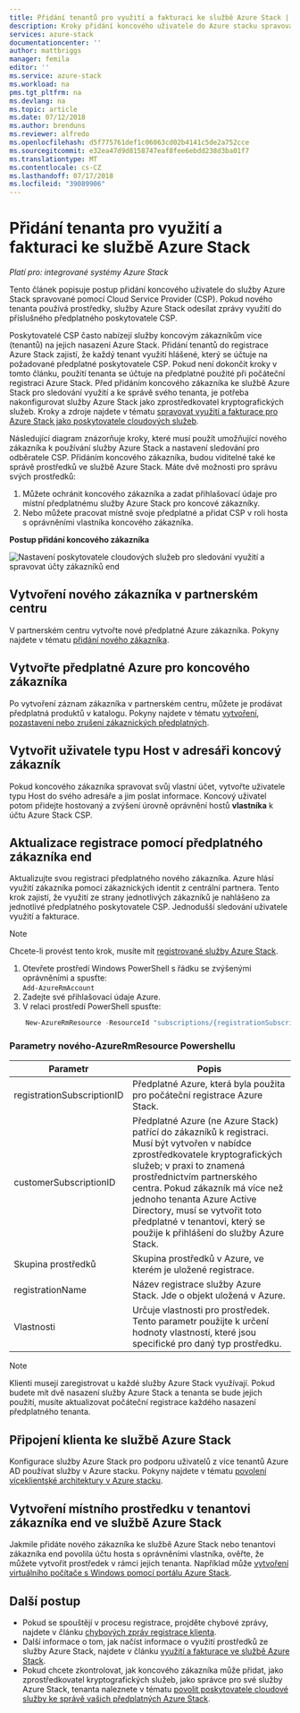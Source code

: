 ```yaml
---
title: Přidání tenantů pro využití a fakturaci ke službě Azure Stack | Dokumentace Microsoftu
description: Kroky přidání koncového uživatele do Azure stacku spravované pomocí Cloud Service Provider (CSP).
services: azure-stack
documentationcenter: ''
author: mattbriggs
manager: femila
editor: ''
ms.service: azure-stack
ms.workload: na
pms.tgt_pltfrm: na
ms.devlang: na
ms.topic: article
ms.date: 07/12/2018
ms.author: brenduns
ms.reviewer: alfredo
ms.openlocfilehash: d5f775761def1c06063cd02b4141c5de2a752cce
ms.sourcegitcommit: e32ea47d9d8158747eaf8fee6ebdd238d3ba01f7
ms.translationtype: MT
ms.contentlocale: cs-CZ
ms.lasthandoff: 07/17/2018
ms.locfileid: "39089906"
---
```

# <a name="add-tenant-for-usage-and-billing-to-azure-stack"></a>Přidání tenanta pro využití a fakturaci ke službě Azure Stack

*Platí pro: integrované systémy Azure Stack*

Tento článek popisuje postup přidání koncového uživatele do služby Azure Stack spravované pomocí Cloud Service Provider (CSP). Pokud nového tenanta používá prostředky, služby Azure Stack odesílat zprávy využití do příslušného předplatného poskytovatele CSP.

Poskytovatelé CSP často nabízejí služby koncovým zákazníkům více (tenantů) na jejich nasazení Azure Stack. Přidání tenantů do registrace Azure Stack zajistí, že každý tenant využití hlášené, který se účtuje na požadované předplatné poskytovatele CSP. Pokud není dokončit kroky v tomto článku, použití tenanta se účtuje na předplatné použité při počáteční registraci Azure Stack. Před přidáním koncového zákazníka ke službě Azure Stack pro sledování využití a ke správě svého tenanta, je potřeba nakonfigurovat služby Azure Stack jako zprostředkovatel kryptografických služeb. Kroky a zdroje najdete v tématu [spravovat využití a fakturace pro Azure Stack jako poskytovatele cloudových služeb](azure-stack-add-manage-billing-as-a-csp.md).

Následující diagram znázorňuje kroky, které musí použít umožňující nového zákazníka k používání služby Azure Stack a nastavení sledování pro odběratele CSP. Přidáním koncového zákazníka, budou viditelné také ke správě prostředků ve službě Azure Stack. Máte dvě možnosti pro správu svých prostředků:

1. Můžete ochránit koncového zákazníka a zadat přihlašovací údaje pro místní předplatnému služby Azure Stack pro koncové zákazníky.  
2. Nebo můžete pracovat místně svoje předplatné a přidat CSP v roli hosta s oprávněními vlastníka koncového zákazníka.  

**Postup přidání koncového zákazníka**

![Nastavení poskytovatele cloudových služeb pro sledování využití a spravovat účty zákazníků end](media\azure-stack-csp-enable-billing-usage-tracking\process-csp-enable-billing.png)

## <a name="create-a-new-customer-in-partner-center"></a>Vytvoření nového zákazníka v partnerském centru

V partnerském centru vytvořte nové předplatné Azure zákazníka. Pokyny najdete v tématu [přidání nového zákazníka](https://msdn.microsoft.com/partner-center/add-a-new-customer).


##  <a name="create-an-azure-subscription-for-the-end-customer"></a>Vytvořte předplatné Azure pro koncového zákazníka

Po vytvoření záznam zákazníka v partnerském centru, můžete je prodávat předplatná produktů v katalogu. Pokyny najdete v tématu [vytvoření, pozastavení nebo zrušení zákaznických předplatných](https://msdn.microsoft.com/partner-center/create-a-new-subscription).

## <a name="create-a-guest-user-in-the-end-customer-directory"></a>Vytvořit uživatele typu Host v adresáři koncový zákazník

Pokud koncového zákazníka spravovat svůj vlastní účet, vytvořte uživatele typu Host do svého adresáře a jim poslat informace. Koncový uživatel potom přidejte hostovaný a zvýšení úrovně oprávnění hostů **vlastníka** k účtu Azure Stack CSP.
 
## <a name="update-the-registration-with-the-end-customer-subscription"></a>Aktualizace registrace pomocí předplatného zákazníka end

Aktualizujte svou registraci předplatného nového zákazníka. Azure hlásí využití zákazníka pomocí zákaznických identit z centrální partnera. Tento krok zajistí, že využití ze strany jednotlivých zákazníků je nahlášeno za jednotlivé předplatného poskytovatele CSP. Jednodušší sledování uživatele využití a fakturace.

> [!Note]  
> Chcete-li provést tento krok, musíte mít [registrované služby Azure Stack](azure-stack-register.md).

1. Otevřete prostředí Windows PowerShell s řádku se zvýšenými oprávněními a spusťte:  
    `Add-AzureRmAccount`
2. Zadejte své přihlašovací údaje Azure.
3. V relaci prostředí PowerShell spusťte:

```powershell
    New-AzureRmResource -ResourceId "subscriptions/{registrationSubscriptionId}/resourceGroups/{resourceGroup}/providers/Microsoft.AzureStack/registrations/{registrationName}/customerSubscriptions/{customerSubscriptionId}" -ApiVersion 2017-06-01 -Properties <PSObject>
```
### <a name="new-azurermresource-powershell-parameters"></a>Parametry nového-AzureRmResource Powershellu
| Parametr | Popis |
| --- | --- | 
|registrationSubscriptionID | Předplatné Azure, která byla použita pro počáteční registrace Azure Stack. |
| customerSubscriptionID | Předplatné Azure (ne Azure Stack) patřící do zákazníků k registraci. Musí být vytvořen v nabídce zprostředkovatele kryptografických služeb; v praxi to znamená prostřednictvím partnerského centra. Pokud zákazník má více než jednoho tenanta Azure Active Directory, musí se vytvořit toto předplatné v tenantovi, který se použije k přihlášení do služby Azure Stack.
| Skupina prostředků | Skupina prostředků v Azure, ve kterém je uložené registrace. 
| registrationName | Název registrace služby Azure Stack. Jde o objekt uložená v Azure. | 
| Vlastnosti | Určuje vlastnosti pro prostředek. Tento parametr použijte k určení hodnoty vlastností, které jsou specifické pro daný typ prostředku.


> [!Note]  
> Klienti musejí zaregistrovat u každé služby Azure Stack využívají. Pokud budete mít dvě nasazení služby Azure Stack a tenanta se bude jejich použití, musíte aktualizovat počáteční registrace každého nasazení předplatného tenanta.

## <a name="onboard-tenant-to-azure-stack"></a>Připojení klienta ke službě Azure Stack

Konfigurace služby Azure Stack pro podporu uživatelů z více tenantů Azure AD používat služby v Azure stacku. Pokyny najdete v tématu [povolení víceklientské architektury v Azure stacku](azure-stack-enable-multitenancy.md).


## <a name="create-a-local-resource-in-the-end-customer-tenant-in-azure-stack"></a>Vytvoření místního prostředku v tenantovi zákazníka end ve službě Azure Stack

Jakmile přidáte nového zákazníka ke službě Azure Stack nebo tenantovi zákazníka end povolila účtu hosta s oprávněními vlastníka, ověřte, že můžete vytvořit prostředek v rámci jejich tenanta. Například může [vytvoření virtuálního počítače s Windows pomocí portálu Azure Stack](user\azure-stack-quick-windows-portal.md).

## <a name="next-steps"></a>Další postup

 - Pokud se spouštějí v procesu registrace, projděte chybové zprávy, najdete v článku [chybových zpráv registrace klienta](azure-stack-csp-ref-infrastructure.md#usage-and-billing-error-codes).
 - Další informace o tom, jak načíst informace o využití prostředků ze služby Azure Stack, najdete v článku [využití a fakturace ve službě Azure Stack](/azure-stack-billing-and-chargeback.md).
 - Pokud chcete zkontrolovat, jak koncového zákazníka může přidat, jako zprostředkovatel kryptografických služeb, jako správce pro své služby Azure Stack, tenanta naleznete v tématu [povolit poskytovatele cloudové služby ke správě vašich předplatných Azure Stack](user\azure-stack-csp-enable-billing-usage-tracking.md).
